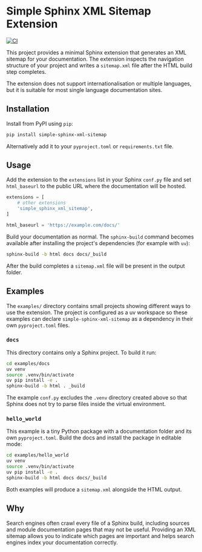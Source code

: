 # Simple Sphinx XML Sitemap Extension

[![CI](https://github.com/<owner>/<repo>/actions/workflows/tests.yml/badge.svg?branch=main)](https://github.com/<owner>/<repo>/actions/workflows/tests.yml)

This project provides a minimal Sphinx extension that generates an XML sitemap
for your documentation.  The extension inspects the navigation structure of your
project and writes a `sitemap.xml` file after the HTML build step completes.

The extension does not support internationalisation or multiple languages, but
it is suitable for most single language documentation sites.

## Installation

Install from PyPI using `pip`:

```bash
pip install simple-sphinx-xml-sitemap
```

Alternatively add it to your `pyproject.toml` or `requirements.txt` file.

## Usage

Add the extension to the `extensions` list in your Sphinx `conf.py` file and
set `html_baseurl` to the public URL where the documentation will be hosted.

```python
extensions = [
    # other extensions
    'simple_sphinx_xml_sitemap',
]

html_baseurl = 'https://example.com/docs/'
```

Build your documentation as normal.  The `sphinx-build` command becomes
available after installing the project's dependencies (for example with
`uv`):

```bash
sphinx-build -b html docs docs/_build
```

After the build completes a `sitemap.xml` file will be present in the output
folder.

## Examples

The `examples/` directory contains small projects showing different ways to use
the extension. The project is configured as a uv workspace so these examples can
declare `simple-sphinx-xml-sitemap` as a dependency in their own
`pyproject.toml` files.

### `docs`

This directory contains only a Sphinx project.  To build it run:

```bash
cd examples/docs
uv venv
source .venv/bin/activate
uv pip install -e .
sphinx-build -b html . _build
```

The example ``conf.py`` excludes the ``.venv`` directory created above so that
Sphinx does not try to parse files inside the virtual environment.

### `hello_world`

This example is a tiny Python package with a documentation folder and its own
`pyproject.toml`.  Build the docs and install the package in editable mode:

```bash
cd examples/hello_world
uv venv
source .venv/bin/activate
uv pip install -e .
sphinx-build -b html docs docs/_build
```

Both examples will produce a `sitemap.xml` alongside the HTML output.

## Why

Search engines often crawl every file of a Sphinx build, including sources and
module documentation pages that may not be useful.  Providing an XML sitemap
allows you to indicate which pages are important and helps search engines index
your documentation correctly.
